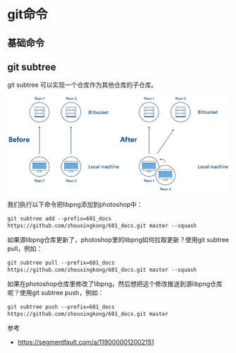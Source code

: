 # git命令


## 基础命令


## git subtree

git subtree 可以实现一个仓库作为其他仓库的子仓库。

![](assets/markdown-img-paste-20190115092234553.png)

我们执行以下命令把libpng添加到photoshop中：
```
git subtree add --prefix=601_docs https://github.com/zhouxingkong/601_docs.git master --squash
```

如果源libpng仓库更新了，photoshop里的libpng如何拉取更新？使用git subtree pull，例如：
```
git subtree pull --prefix=601_docs https://github.com/zhouxingkong/601_docs.git master --squash
```

如果在photoshop仓库里修改了libpng，然后想把这个修改推送到源libpng仓库呢？使用git subtree push，例如：
```
git subtree push --prefix=601_docs https://github.com/zhouxingkong/601_docs.git master
```
参考
+ https://segmentfault.com/a/1190000012002151
